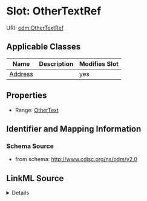 # Slot: OtherTextRef

URI: [odm:OtherTextRef](http://www.cdisc.org/ns/odm/v2.0/OtherTextRef)



<!-- no inheritance hierarchy -->




## Applicable Classes

| Name | Description | Modifies Slot |
| --- | --- | --- |
[Address](Address.md) |  |  yes  |







## Properties

* Range: [OtherText](OtherText.md)





## Identifier and Mapping Information







### Schema Source


* from schema: http://www.cdisc.org/ns/odm/v2.0




## LinkML Source

<details>
```yaml
name: OtherTextRef
from_schema: http://www.cdisc.org/ns/odm/v2.0
rank: 1000
alias: OtherTextRef
domain_of:
- Address
range: OtherText

```
</details>